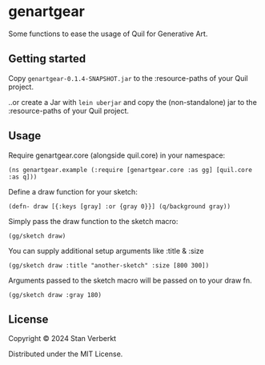 # genartgear

Some functions to ease the usage of Quil for Generative Art.

## Getting started

Copy `genartgear-0.1.4-SNAPSHOT.jar` to the :resource-paths of your Quil project. 

..or create a Jar with `lein uberjar` and copy the (non-standalone) jar to the :resource-paths of your Quil project.

## Usage

Require genartgear.core (alongside quil.core) in your namespace:

`(ns genartgear.example
  (:require [genartgear.core :as gg]
            [quil.core :as q]))`

Define a draw function for your sketch:

`(defn- draw
  [{:keys [gray] :or {gray 0}}]
  (q/background gray))`

Simply pass the draw function to the sketch macro:

`(gg/sketch draw)`

You can supply additional setup arguments like :title & :size

`(gg/sketch draw :title "another-sketch" :size [800 300])`

Arguments passed to the sketch macro will be passed on to your draw fn.

`(gg/sketch draw :gray 180)`

## License

Copyright © 2024 Stan Verberkt

Distributed under the MIT License.
